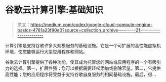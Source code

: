 # 谷歌云计算引擎:基础知识

> 原文：<https://medium.com/codex/google-cloud-compute-engine-basics-4781a23f80e0?source=collection_archive---------21----------------------->

计算引擎是支持谷歌许多大规模服务的基础设施。它是一个可扩展的高性能虚拟机环境，使您能够运行大型应用程序和网站。

谷歌云计算引擎提供了各种功能，使其成为托管您的网站或应用程序的一个有吸引力的选择。第一，扩展性强；您可以根据需要轻松添加或删除容量。第二，它提供高性能；您的应用程序将受益于支持谷歌自身服务的相同基础设施。最后，很…